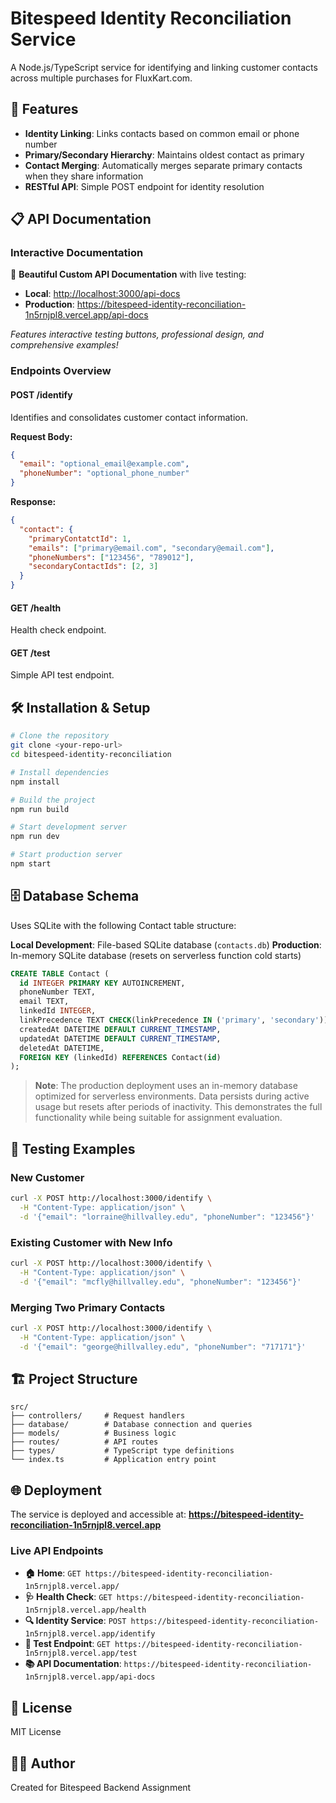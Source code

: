 # Bitespeed Identity Reconciliation Service

A Node.js/TypeScript service for identifying and linking customer contacts across multiple purchases for FluxKart.com.

## 🚀 Features

- **Identity Linking**: Links contacts based on common email or phone number
- **Primary/Secondary Hierarchy**: Maintains oldest contact as primary
- **Contact Merging**: Automatically merges separate primary contacts when they share information
- **RESTful API**: Simple POST endpoint for identity resolution

## 📋 API Documentation

### Interactive Documentation

🎨 **Beautiful Custom API Documentation** with live testing:

- **Local**: <http://localhost:3000/api-docs>
- **Production**: <https://bitespeed-identity-reconciliation-1n5rnjpl8.vercel.app/api-docs>

*Features interactive testing buttons, professional design, and comprehensive examples!*

### Endpoints Overview

#### POST /identify

Identifies and consolidates customer contact information.

**Request Body:**

```json
{
  "email": "optional_email@example.com",
  "phoneNumber": "optional_phone_number"
}
```

**Response:**

```json
{
  "contact": {
    "primaryContatctId": 1,
    "emails": ["primary@email.com", "secondary@email.com"],
    "phoneNumbers": ["123456", "789012"],
    "secondaryContactIds": [2, 3]
  }
}
```

#### GET /health

Health check endpoint.

#### GET /test  

Simple API test endpoint.

## 🛠️ Installation & Setup

```bash
# Clone the repository
git clone <your-repo-url>
cd bitespeed-identity-reconciliation

# Install dependencies
npm install

# Build the project
npm run build

# Start development server
npm run dev

# Start production server
npm start
```

## 🗄️ Database Schema

Uses SQLite with the following Contact table structure:

**Local Development**: File-based SQLite database (`contacts.db`)
**Production**: In-memory SQLite database (resets on serverless function cold starts)

```sql
CREATE TABLE Contact (
  id INTEGER PRIMARY KEY AUTOINCREMENT,
  phoneNumber TEXT,
  email TEXT,
  linkedId INTEGER,
  linkPrecedence TEXT CHECK(linkPrecedence IN ('primary', 'secondary')),
  createdAt DATETIME DEFAULT CURRENT_TIMESTAMP,
  updatedAt DATETIME DEFAULT CURRENT_TIMESTAMP,
  deletedAt DATETIME,
  FOREIGN KEY (linkedId) REFERENCES Contact(id)
);
```

> **Note**: The production deployment uses an in-memory database optimized for serverless environments. Data persists during active usage but resets after periods of inactivity. This demonstrates the full functionality while being suitable for assignment evaluation.

## 🧪 Testing Examples

### New Customer

```bash
curl -X POST http://localhost:3000/identify \
  -H "Content-Type: application/json" \
  -d '{"email": "lorraine@hillvalley.edu", "phoneNumber": "123456"}'
```

### Existing Customer with New Info

```bash
curl -X POST http://localhost:3000/identify \
  -H "Content-Type: application/json" \
  -d '{"email": "mcfly@hillvalley.edu", "phoneNumber": "123456"}'
```

### Merging Two Primary Contacts

```bash
curl -X POST http://localhost:3000/identify \
  -H "Content-Type: application/json" \
  -d '{"email": "george@hillvalley.edu", "phoneNumber": "717171"}'
```

## 🏗️ Project Structure

```
src/
├── controllers/     # Request handlers
├── database/        # Database connection and queries
├── models/          # Business logic
├── routes/          # API routes
├── types/           # TypeScript type definitions
└── index.ts         # Application entry point
```

## 🌐 Deployment

The service is deployed and accessible at: **<https://bitespeed-identity-reconciliation-1n5rnjpl8.vercel.app>**

### Live API Endpoints

- **🏠 Home**: `GET https://bitespeed-identity-reconciliation-1n5rnjpl8.vercel.app/`
- **🩺 Health Check**: `GET https://bitespeed-identity-reconciliation-1n5rnjpl8.vercel.app/health`
- **🔍 Identity Service**: `POST https://bitespeed-identity-reconciliation-1n5rnjpl8.vercel.app/identify`
- **🧪 Test Endpoint**: `GET https://bitespeed-identity-reconciliation-1n5rnjpl8.vercel.app/test`
- **📚 API Documentation**: `https://bitespeed-identity-reconciliation-1n5rnjpl8.vercel.app/api-docs`

## 📝 License

MIT License

## 👨‍💻 Author

Created for Bitespeed Backend Assignment
